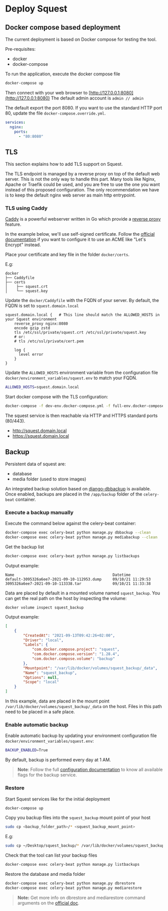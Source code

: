 # Deploy Squest

## Docker compose based deployment

The current deployment is based on Docker compose for testing the tool.

Pre-requisites:

- docker
- docker-compose

To run the application, execute the docker compose file
```bash
docker-compose up
```

Then connect with your web browser to [http://127.0.0.1:8080](http://127.0.0.1:8080)
The default admin account is `admin // admin`

The default export the port 8080. If you want to use the standard HTTP port 80, update the 
file `docker-compose.override.yml`.
```yaml
services:
  nginx:
    ports:
      - "80:8080"
```

## TLS

This section explains how to add TLS support on Squest.

The TLS endpoint is managed by a reverse proxy on top of the default web server.
This is not the only way to handle this part. Many tools like Nginx, Apache or Traefik could be used, and you are free 
to use the one you want instead of this proposed configuration.
The only recommendation we have is to keep the default nginx web server as main http entrypoint.

### TLS using Caddy

[Caddy](https://caddyserver.com/) is a powerful webserver written in Go which provide a 
[reverse proxy](https://caddyserver.com/docs/caddyfile/directives/reverse_proxy#reverse-proxy) feature.

In the example below, we'll use self-signed certificate. Follow the [official documentation](https://caddyserver.com/docs/automatic-https) 
if you want to configure it to use an ACME like "Let's Encrypt" instead.

Place your certificate and key file in the folder `docker/certs`.

E.g:
```
docker
├── Caddyfile
├── certs
│    ├── squest.crt
│    └── squest.key
```

Update the `docker/Caddyfile` with the FQDN of your server. By default, the FQDN is set to `squest.domain.local`
```
squest.domain.local {   # This line should match the ALLOWED_HOSTS in your Squest environment
    reverse_proxy nginx:8080
    encode gzip zstd
    tls /etc/ssl/private/squest.crt /etc/ssl/private/squest.key
    # or:
    # tls /etc/ssl/private/cert.pem

    log {
      level error
    }
}
```

Update the `ALLOWED_HOSTS` environment variable from the configuration file `docker/environment_variables/squest.env` 
to match your FQDN.
```bash
ALLOWED_HOSTS=squest.domain.local
```

Start docker compose with the TLS configuration:
```bash
docker-compose -f dev-env.docker-compose.yml -f full-env.docker-compose.yml -f tls.docker-compose.yml up
```

The squest service is then reachable via HTTP and HTTPS standard ports (80/443).

- http://squest.domain.local
- https://squest.domain.local


## Backup

Persistent data of squest are:

- database
- media folder (used to store images)

An integrated backup solution based on [django-dbbackup](https://django-dbbackup.readthedocs.io/en/master/) is 
available. Once enabled, backups are placed in the `/app/backup` folder of the `celery-beat` container.

### Execute a backup manually

Execute the command below against the celery-beat container:
```bash
docker-compose exec celery-beat python manage.py dbbackup --clean
docker-compose exec celery-beat python manage.py mediabackup --clean
```

Get the backup list
```bash
docker-compose exec celery-beat python manage.py listbackups
```

Output example:
```
Name                                            Datetime            
default-3095326a6ee7-2021-09-10-112953.dump     09/10/21 11:29:53   
3095326a6ee7-2021-09-10-113338.tar              09/10/21 11:33:38 
```

Data are placed by default in a mounted volume named `squest_backup`. You can get the real path on the host by inspecting 
the volume:
```
docker volume inspect squest_backup
```

Output example:
```json
[
    {
        "CreatedAt": "2021-09-13T09:42:26+02:00",
        "Driver": "local",
        "Labels": {
            "com.docker.compose.project": "squest",
            "com.docker.compose.version": "1.28.4",
            "com.docker.compose.volume": "backup"
        },
        "Mountpoint": "/var/lib/docker/volumes/squest_backup/_data",
        "Name": "squest_backup",
        "Options": null,
        "Scope": "local"
    }
]

```

In this example, data are placed in the mount point `/var/lib/docker/volumes/squest_backup/_data` on the host. 
Files in this path need to be placed in a safe place.

### Enable automatic backup

Enable automatic backup by updating your environment configuration file `docker/environment_variables/squest.env`:
```bash
BACKUP_ENABLED=True
```

By default, backup is performed every day at 1 AM.

>**Note**: Follow the full [configuration documentation](configuration/squest_settings.md) to know all available flags
 for the backup service.


### Restore

Start Squest services like for the initial deployment
```bash
docker-compose up
```

Copy you backup files into the `squest_backup` mount point of your host
```bash
sudo cp <backup_folder_path>/* <squest_backup_mount_point>
```

E.g:
```bash
sudo cp ~/Desktop/squest_backup/* /var/lib/docker/volumes/squest_backup/_data/
```

Check that the tool can list your backup files
```bash
docker-compose exec celery-beat python manage.py listbackups
```

Restore the database and media folder
```bash
docker-compose exec celery-beat python manage.py dbrestore
docker-compose exec celery-beat python manage.py mediarestore 
```

>**Note:** Get more info on dbrestore and mediarestore command arguments on the 
 [official doc](https://django-dbbackup.readthedocs.io/en/master/commands.html#).
